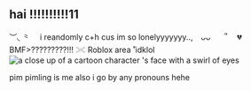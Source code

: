 ## hai !!!!!!!!!!11
︶◟ ⺀　 i reandomly c+h cus im so lonelyyyyyyy..,  ⠀ᴗᴗ　⠀՞ 　💔 
BMF>?????????!!!
𓏵 Roblox area ˚idklol
<img src="https://media.tenor.com/9K0bOcaUG3gAAAAM/smiling-friends-pim.gif" alt="a close up of a cartoon character &#39;s face with a swirl of eyes"/>


pim pimling is me also i go by any pronouns hehe
